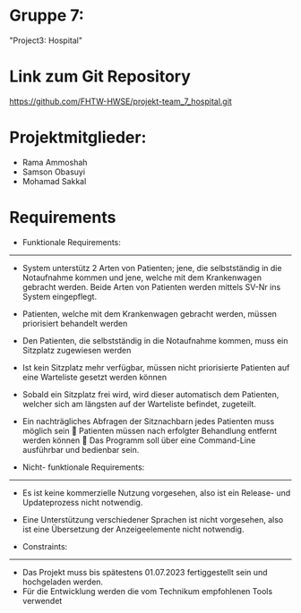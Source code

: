 # Gruppe 7:
"Project3: Hospital"
# Link zum Git Repository
https://github.com/FHTW-HWSE/projekt-team_7_hospital.git

# Projektmitglieder:

* Rama Ammoshah
* Samson Obasuyi
* Mohamad Sakkal

# Requirements

* Funktionale Requirements:
___________________________

 - System unterstütz 2 Arten von Patienten; jene, die selbstständig in die Notaufnahme kommen und jene, welche mit dem Krankenwagen gebracht werden. Beide Arten von Patienten werden mittels SV-Nr ins System eingepflegt.

- Patienten, welche mit dem Krankenwagen gebracht werden, müssen priorisiert behandelt werden

- Den Patienten, die selbstständig in die Notaufnahme kommen, muss ein Sitzplatz zugewiesen werden

- Ist kein Sitzplatz mehr verfügbar, müssen nicht priorisierte Patienten auf eine Warteliste gesetzt werden können

- Sobald ein Sitzplatz frei wird, wird dieser automatisch dem Patienten, welcher sich am längsten auf der Warteliste befindet, zugeteilt.

- Ein nachträgliches Abfragen der Sitznachbarn jedes Patienten muss möglich sein  Patienten müssen nach erfolgter Behandlung entfernt werden können  Das Programm soll über eine Command-Line ausführbar und bedienbar sein.

* Nicht- funktionale Requirements:
__________________________________

- Es ist keine kommerzielle Nutzung vorgesehen, also ist ein Release- und Updateprozess nicht notwendig.

- Eine Unterstützung verschiedener Sprachen ist nicht vorgesehen, also ist eine Übersetzung der Anzeigeelemente nicht notwendig.

* Constraints:
______________

 - Das Projekt muss bis spätestens 01.07.2023 fertiggestellt sein und hochgeladen werden.
 - Für die Entwicklung werden die vom Technikum empfohlenen Tools verwendet 
 





 
